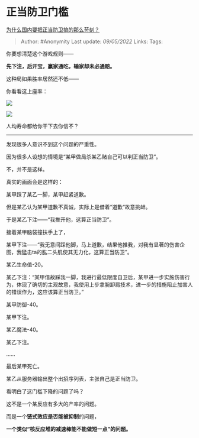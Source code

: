 # 正当防卫门槛
[为什么国内要把正当防卫搞的那么苛刻？](https://www.zhihu.com/question/293319626/answer/2466781323)

> Author: #Anonymity 
> Last update: *09/05/2022* 
> Links:
> Tags: 

你要想清楚这个游戏规则——

**先下注，后开宝，赢家通吃，输家却未必通赔。**

这种局如果胜率居然还不低——

你看看这上座率：

![](https://pic2.zhimg.com/50/v2-6c0b16aab26750fb7751f580ceffa3a5_720w.jpg?source=1940ef5c)

  

![](https://pic1.zhimg.com/50/v2-4b20fbd7aeff5c2502fda8d05a33128e_720w.jpg?source=1940ef5c)

人均寿命都给你干下去你信不？

---

发现很多人意识不到这个问题的严重性。

因为很多人设想的情境是“某甲做局杀某乙赌自己可以判正当防卫”。

不，并不是这样。

真实的画面会是这样的：

某甲踩了某乙一脚，某甲赶紧道歉。

但是某乙认为某甲道歉不真诚，实际上是借着“道歉“故意挑衅。

于是某乙下注——“我推开他，这算正当防卫”。

接着某甲脑袋撞扶手上了，

某甲下注——“我无意间踩他脚，马上道歉，结果他推我，对我有显著的伤害企图，我猛击ta的肱二头肌使其无力化，这算正当防卫”。

某乙生命值-20。

某乙下注：“某甲借故踩我一脚，我进行最低限度自卫后，某甲进一步实施伤害行为，体现了确切的主观故意，我使用上步拿腕卸肩技术，进一步的措施阻止加害人的错误作为，这应该算正当防卫。”

某甲防御-40。

某甲下注。

某乙魔法-40。

某乙下注。

……

最后某甲死亡。

某乙从服务器输出整个出招序列表，主张自己是正当防卫。

看明白了这门槛下降的问题了吗？

这不是一个某反应有多大的产率的问题。

而是一个**链式效应是否能被抑制**的问题，

**一个类似“核反应堆的减速棒能不能做短一点”的问题。**